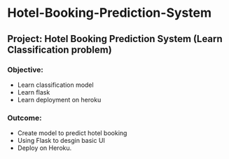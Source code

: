 # Hotel-Booking-Prediction-System
## Project: Hotel Booking Prediction System (Learn Classification problem)

### Objective:
- Learn classification model
- Learn flask
- Learn deployment on heroku
### Outcome:
- Create model to predict hotel booking
- Using Flask to desgin basic UI
- Deploy on Heroku.
